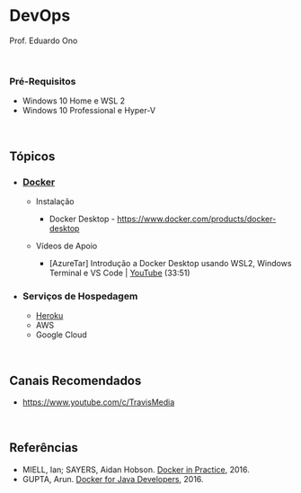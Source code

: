 # DevOps

Prof. Eduardo Ono

<br>

### Pré-Requisitos

* Windows 10 Home e WSL 2
* Windows 10 Professional e Hyper-V

<br>

## Tópicos

* ### [Docker](./docker)

  * Instalação

    * Docker Desktop - https://www.docker.com/products/docker-desktop

  * Vídeos de Apoio

    * [AzureTar] Introdução a Docker Desktop usando WSL2, Windows Terminal e VS Code | [YouTube](https://youtu.be/eJQEISCKdos) (33:51)

* ### Serviços de Hospedagem

  * [Heroku](./heroku)
  * AWS
  * Google Cloud

<br>

## Canais Recomendados

* https://www.youtube.com/c/TravisMedia

<br>

## Referências

* MIELL, Ian; SAYERS, Aidan Hobson. [Docker in Practice](https://archive.org/details/DockerInPractice), 2016.
* GUPTA, Arun. [Docker for Java Developers](https://archive.org/details/DockerForJavaDevelopers), 2016.

<br>
